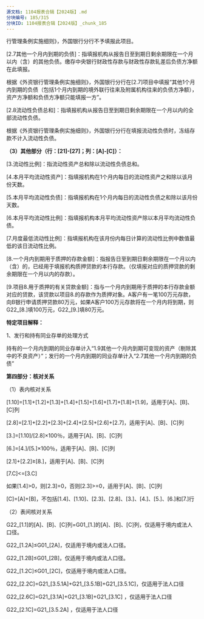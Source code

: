```yaml
---
源文档: 1104报表合辑【2024版】.md
分块编号: 185/315
分块ID: 1104报表合辑【2024版】_chunk_185
---
```


行管理条例实施细则》，外国银行分行不予填报此项目。

[2.7其他一个月内到期的负债]：指填报机构从报告日至到期日剩余期限在一个月以内（含）的其他负债。缴存中央银行财政性存款与财政性存款轧差后负债方净额在此填报。

根据《外资银行管理条例实施细则》，外国银行分行在[2.7]项目中填报“其他1个月内到期的负债（包括1个月内到期的境外联行往来及附属机构往来的负债方净额），资产方净额和负债方净额只能填报一方”。

[2.8流动性负债总和]：指填报机构从报告日至到期日剩余期限在一个月以内的全部流动性负债。

根据《外资银行管理条例实施细则》，外国银行分行在填报流动性负债时，冻结存款不计入流动性负债。

**（3）其他部分（行：[21]-[27]；列：[A]-[C]）：**

[3.流动性比例]：指流动性资产总和除以流动性负债总和。

[4.本月平均流动性资产]：指填报机构在1个月内每日的流动性资产之和除以该月份天数。

[5.本月平均流动性负债]：指填报机构在1个月内每日的流动性负债之和除以该月份天数。

[6.本月平均流动性比例]：指填报机构本月平均流动性资产除以本月平均流动性负债。

[7.月度最低流动性比例]：指填报机构在该月份内每日计算的流动性比例中数值最低的该日流动性比例。

[8.一个月内到期用于质押的存款金额]：指报告日至到期日剩余期限在一个月以内（含）的，已经用于填报机构质押贷款的本行存款。（仅填报对应的质押贷款的剩余期限在一个月以内的存款）。

[9.项目8.用于质押的有关贷款金额]：指与一个月内到期用于质押的本行存款金额对应的贷款，该贷款以项目8.的存款作为质押对象。A客户有一笔100万元存款，向B银行申请质押贷款80万元，如果A客户100万元存款将在一个月内将到期，则G22\_[8.]填100万元，G22\_[9.]填80万元。

**特定项目解释：**

1、发行和持有同业存单的处理方式

持有的一个月内到期的同业存单计入“1.9其他一个月内到期可变现的资产（剔除其中的不良资产）”；发行的一个月内到期的同业存单计入“2.7其他一个月内到期的负债”

**第四部分：核对关系**

（1）表内核对关系

[1.10]=[1.1]+[1.2]+[1.3]+[1.4]+[1.5]+[1.6]+[1.7]+[1.8]+[1.9]，适用于[A]、[B]、[C]列

[2.8]=[2.1]+[2.2]+[2.3]+[2.4]+[2.5]+[2.6]+[2.7]，适用于[A]、[B]、[C]列

[3.]=[1.10]/[2.8]×100％，适用于[A]、[B]、[C]列

[6.]=[4.]/[5.]×100％，适用于[A]、[B]、[C]列

[2.1]+[2.2]≥[8.]，适用于[A]、[B]、[C]列

[7.C]<=[3.C]

如果[1.4]>0，则[2.3]=0，否则[2.3]>=0，适用于[A]、[B]、[C]列

[C]=[A]+[B]，不包括[1.4]、[1.10]、[2.3]、[2.8]、[3.]、[4.]、[5.]、[6.]和[7.]行

（2）表间核对关系

G22\_[1.1]的[A]、[B]、[C]列=G01\_[1.]的[A]、[B]、[C]列，仅适用于境内或法人口径。

G22\_[1.2A]≤G01\_[2A]，仅适用于境内或法人口径。

G22\_[1.2B]≤G01\_[2B]，仅适用于境内或法人口径。

G22\_[1.2C]≤G01\_[2C]，仅适用于境内或法人口径。

G22\_[2.2C]=G21\_[3.5.1A]+G21\_[3.5.1B]+G21\_[3.5.1C]，仅适用于法人口径

G22\_[2.6C]=G21\_[3.1A]+G21\_[3.1B]+G21\_[3.1C] ，仅适用于法人口径

G22\_[2.1C]=G21\_[3.5.2A] ，仅适用于法人口径

